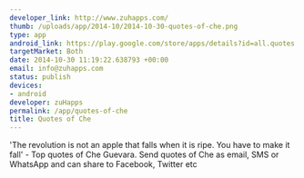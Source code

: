 ```yaml
--- 
developer_link: http://www.zuhapps.com/
thumb: /uploads/app/2014-10/2014-10-30-quotes-of-che.png
type: app
android_link: https://play.google.com/store/apps/details?id=all.quotes.quotesofche
targetMarket: Both
date: 2014-10-30 11:19:22.638793 +00:00
email: info@zuhapps.com
status: publish
devices: 
- android
developer: zuHapps
permalink: /app/quotes-of-che
title: Quotes of Che
---
```


'The revolution is not an apple that falls when it is ripe. You have to make it fall' - Top quotes of Che Guevara. Send quotes of Che as email, SMS or WhatsApp and can share to Facebook, Twitter etc
